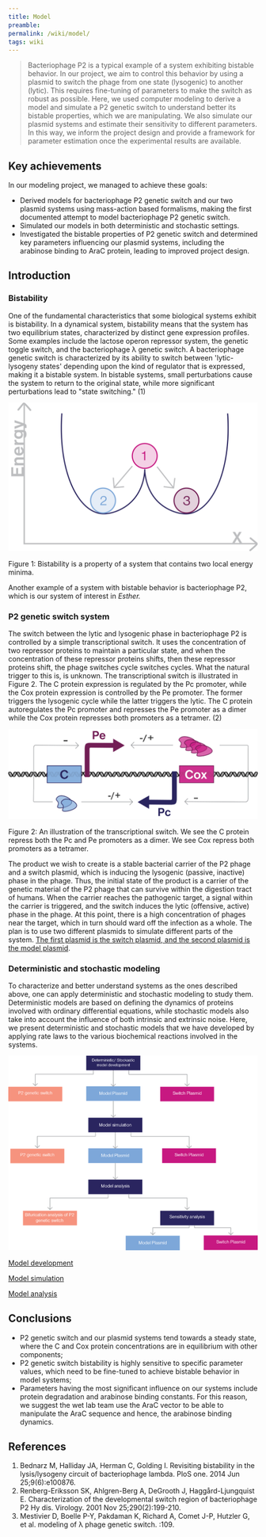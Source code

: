```yaml
---
title: Model
preamble:
permalink: /wiki/model/
tags: wiki
---
```


> Bacteriophage P2 is a typical example of a system exhibiting bistable behavior. In our project, we aim to control this behavior by using a plasmid to switch the phage from one state (lysogenic) to another (lytic). This requires fine-tuning of parameters to make the switch as robust as possible. Here, we used computer modeling to derive a model and simulate a P2 genetic switch to understand better its bistable properties, which we are manipulating. We also simulate our plasmid systems and estimate their sensitivity to different parameters. In this way, we inform the project design and provide a framework for parameter estimation once the experimental results are available.

## Key achievements

In our modeling project, we managed to achieve these goals:

-   Derived models for bacteriophage P2 genetic switch and our two plasmid systems using mass-action based formalisms, making the first documented attempt to model bacteriophage P2 genetic switch.
-   Simulated our models in both deterministic and stochastic settings.
-   Investigated the bistable properties of P2 genetic switch and determined key parameters influencing our plasmid systems, including the arabinose binding to AraC protein, leading to improved project design.

## Introduction

### Bistability

One of the fundamental characteristics that some biological systems exhibit is bistability. In a dynamical system, bistability means that the system has two equilibrium states, characterized by distinct gene expression profiles. Some examples include the lactose operon repressor system, the genetic toggle switch, and the bacteriophage λ genetic switch. A bacteriophage genetic switch is characterized by its ability to switch between 'lytic-lysogeny states' depending upon the kind of regulator that is expressed, making it a bistable system. In bistable systems, small perturbations cause the system to return to the original state, while more significant perturbations lead to "state switching." (1)

![](/static/img/wiki/project/model-01.png)

Figure 1: Bistability is a property of a system that contains two local energy minima.

Another example of a system with bistable behavior is bacteriophage P2, which is our system of interest in *Esther.*

### P2 genetic switch system

The switch between the lytic and lysogenic phase in bacteriophage P2 is controlled by a simple transcriptional switch. It uses the concentration of two repressor proteins to maintain a particular state, and when the concentration of these repressor proteins shifts, then these repressor proteins shift, the phage switches cycle switches cycles. What the natural trigger to this is, is unknown. The transcriptional switch is illustrated in Figure 2. The C protein expression is regulated by the Pc promoter, while the Cox protein expression is controlled by the Pe promoter. The former triggers the lysogenic cycle while the latter triggers the lytic. The C protein autoregulates the Pc promoter and represses the Pe promoter as a dimer while the Cox protein represses both promoters as a tetramer. (2)

![](/static/img/wiki/project/model-02.png)

Figure 2: An illustration of the transcriptional switch. We see the C protein repress both the Pc and Pe promoters as a dimer. We see Cox repress both promoters as a tetramer.

The product we wish to create is a stable bacterial carrier of the P2 phage and a switch plasmid, which is inducing the lysogenic (passive, inactive) phase in the phage. Thus, the initial state of the product is a carrier of the genetic material of the P2 phage that can survive within the digestion tract of humans. When the carrier reaches the pathogenic target, a signal within the carrier is triggered, and the switch induces the lytic (offensive, active) phase in the phage. At this point, there is a high concentration of phages near the target, which in turn should ward off the infection as a whole. The plan is to use two different plasmids to simulate different parts of the system. [The first plasmid is the switch plasmid, and the second plasmid is the model plasmid](https://www.notion.so/jonasjohansson/Design-JooAnaAnd-f4c539ce345245f280bb8dc169a7f65f).

### Deterministic and stochastic modeling

To characterize and better understand systems as the ones described above, one can apply deterministic and stochastic modeling to study them. Deterministic models are based on defining the dynamics of proteins involved with ordinary differential equations, while stochastic models also take into account the influence of both intrinsic and extrinsic noise. Here, we present deterministic and stochastic models that we have developed by applying rate laws to the various biochemical reactions involved in the systems.

![](/static/img/wiki/project/model-03.png)

[Model development](https://www.notion.so/ed7982c9b21e494e9791de03e5bcfe46)

[Model simulation](https://www.notion.so/0495ece128e54c6eba945ca4b9c8de2f)

[Model analysis](https://www.notion.so/b1cc71f9ea1a40a2b45567cedb0d9362)

## Conclusions

-   P2 genetic switch and our plasmid systems tend towards a steady state, where the C and Cox protein concentrations are in equilibrium with other components;
-   P2 genetic switch bistability is highly sensitive to specific parameter values, which need to be fine-tuned to achieve bistable behavior in model systems;
-   Parameters having the most significant influence on our systems include protein degradation and arabinose binding constants. For this reason, we suggest the wet lab team use the AraC vector to be able to manipulate the AraC sequence and hence, the arabinose binding dynamics.

## References

1. Bednarz M, Halliday JA, Herman C, Golding I. Revisiting bistability in the lysis/lysogeny circuit of bacteriophage lambda. PloS one. 2014 Jun 25;9(6):e100876.
2. Renberg-Eriksson SK, Ahlgren-Berg A, DeGrooth J, Haggård-Ljungquist E. Characterization of the developmental switch region of bacteriophage P2 Hy dis. Virology. 2001 Nov 25;290(2):199-210.
3. Mestivier D, Boelle P-Y, Pakdaman K, Richard A, Comet J-P, Hutzler G, et al. modeling of λ phage genetic switch. :109.
